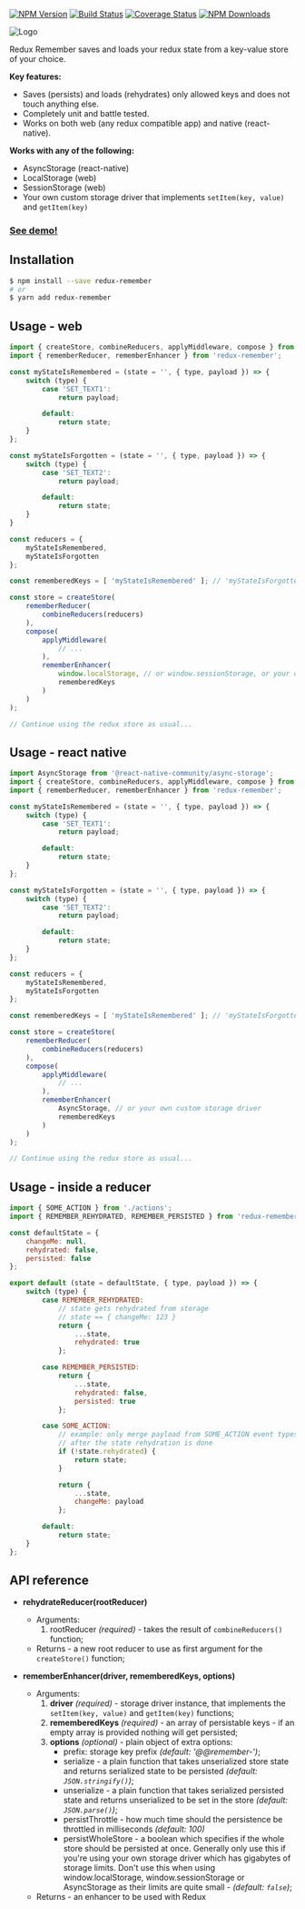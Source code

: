 [![NPM Version](https://img.shields.io/npm/v/redux-remember.svg?style=flat-square)](https://www.npmjs.com/package/redux-remember)
[![Build Status](https://api.travis-ci.org/zewish/redux-remember.svg?branch=master)](https://travis-ci.org/zewish/redux-remember)
[![Coverage Status](https://coveralls.io/repos/github/zewish/redux-remember/badge.svg?branch=master)](https://coveralls.io/github/zewish/redux-remember?branch=master)
[![NPM Downloads](https://img.shields.io/npm/dm/redux-remember.svg?style=flat-square)](https://www.npmjs.com/package/redux-remember)

![Logo](https://raw.githubusercontent.com/zewish/redux-remember/master/logo.png)

Redux Remember saves and loads your redux state from a key-value store of your choice.

__Key features:__
- Saves (persists) and loads (rehydrates) only allowed keys and does not touch anything else.
- Completely unit and battle tested.
- Works on both web (any redux compatible app) and native (react-native).

__Works with any of the following:__
- AsyncStorage (react-native)
- LocalStorage (web)
- SessionStorage (web)
- Your own custom storage driver that implements `setItem(key, value)` and `getItem(key)`

### [__See demo!__](https://rawgit.com/zewish/redux-remember/master/demo-web/index.html)

Installation
------------
```bash
$ npm install --save redux-remember
# or
$ yarn add redux-remember
```


Usage - web
-----------

```js
import { createStore, combineReducers, applyMiddleware, compose } from 'redux';
import { rememberReducer, rememberEnhancer } from 'redux-remember';

const myStateIsRemembered = (state = '', { type, payload }) => {
    switch (type) {
        case 'SET_TEXT1':
            return payload;

        default:
            return state;
    }
};

const myStateIsForgotten = (state = '', { type, payload }) => {
    switch (type) {
        case 'SET_TEXT2':
            return payload;

        default:
            return state;
    }
}

const reducers = {
    myStateIsRemembered,
    myStateIsForgotten
};

const rememberedKeys = [ 'myStateIsRemembered' ]; // 'myStateIsForgotten' will be forgotten, as it's not in this list

const store = createStore(
    rememberReducer(
        combineReducers(reducers)
    ),
    compose(
        applyMiddleware(
            // ...
        ),
        rememberEnhancer(
            window.localStorage, // or window.sessionStorage, or your own custom storage driver
            rememberedKeys
        )
    )
);

// Continue using the redux store as usual...
```

Usage - react native
--------------------

```js
import AsyncStorage from '@react-native-community/async-storage';
import { createStore, combineReducers, applyMiddleware, compose } from 'redux';
import { rememberReducer, rememberEnhancer } from 'redux-remember';

const myStateIsRemembered = (state = '', { type, payload }) => {
    switch (type) {
        case 'SET_TEXT1':
            return payload;

        default:
            return state;
    }
};

const myStateIsForgotten = (state = '', { type, payload }) => {
    switch (type) {
        case 'SET_TEXT2':
            return payload;

        default:
            return state;
    }
};

const reducers = {
    myStateIsRemembered,
    myStateIsForgotten
};

const rememberedKeys = [ 'myStateIsRemembered' ]; // 'myStateIsForgotten' will be forgotten, as it's not in this list

const store = createStore(
    rememberReducer(
        combineReducers(reducers)
    ),
    compose(
        applyMiddleware(
            // ...
        ),
        rememberEnhancer(
            AsyncStorage, // or your own custom storage driver
            rememberedKeys
        )
    )
);

// Continue using the redux store as usual...
```

Usage - inside a reducer
------------------------

```js
import { SOME_ACTION } from './actions';
import { REMEMBER_REHYDRATED, REMEMBER_PERSISTED } from 'redux-remember';

const defaultState = {
    changeMe: null,
    rehydrated: false,
    persisted: false
};

export default (state = defaultState, { type, payload }) => {
    switch (type) {
        case REMEMBER_REHYDRATED:
            // state gets rehydrated from storage
            // state == { changeMe: 123 }
            return {
                ...state,
                rehydrated: true
            };

        case REMEMBER_PERSISTED:
            return {
                ...state,
                rehydrated: false,
                persisted: true
            };

        case SOME_ACTION:
            // example: only merge payload from SOME_ACTION event types
            // after the state rehydration is done
            if (!state.rehydrated) {
                return state;
            }

            return {
                ...state,
                changeMe: payload
            };

        default:
            return state;
    }
};
```

API reference
-------------
- **rehydrateReducer(rootReducer)**
    - Arguments:
        1. rootReducer *(required)* - takes the result of `combineReducers()` function;
    - Returns - a new root reducer to use as first argument for the `createStore()` function;


- **rememberEnhancer(driver, rememberedKeys, options)**
    - Arguments:
        1. **driver** *(required)* - storage driver instance, that implements the `setItem(key, value)` and `getItem(key)` functions;
        2. **rememberedKeys** *(required)* - an array of persistable keys - if an empty array is provided nothing will get persisted;
        3. **options** *(optional)* - plain object of extra options:
            - prefix: storage key prefix *(default: '@@remember-')*;
            - serialize - a plain function that takes unserialized store state and returns serialized state to be persisted *(default: `JSON.stringify()`)*;
            - unserialize - a plain function that takes serialized persisted state and returns unserialized to be set in the store *(default: `JSON.parse()`)*;
            - persistThrottle - how much time should the persistence be throttled in milliseconds *(default: 100)*
            - persistWholeStore - a boolean which specifies if the whole store should be persisted at once. Generally only use this if you're using your own storage driver which has gigabytes of storage limits. Don't use this when using window.localStorage, window.sessionStorage or AsyncStorage as their limits are quite small - *(default: `false`)*;
    - Returns - an enhancer to be used with Redux
